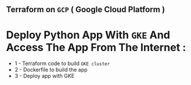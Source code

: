 ## Terraform on `GCP` ( Google Cloud Platform )
# Deploy Python App With `GKE` And Access The App From The Internet :
* 1 - Terraform code to build `GKE cluster` 
* 2 - Dockerfile to build the app
* 3 - Deploy app with GKE
